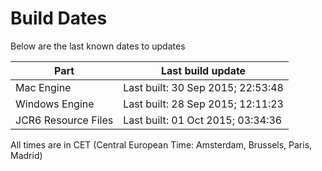 # Build Dates

Below are the last known dates to updates

Part | Last build update
-----|-----
Mac Engine | Last built: 30 Sep 2015; 22:53:48
Windows Engine | Last built: 28 Sep 2015; 12:11:23
JCR6 Resource Files | Last built: 01 Oct 2015; 03:34:36
All times are in CET (Central European Time: Amsterdam, Brussels, Paris, Madrid)



